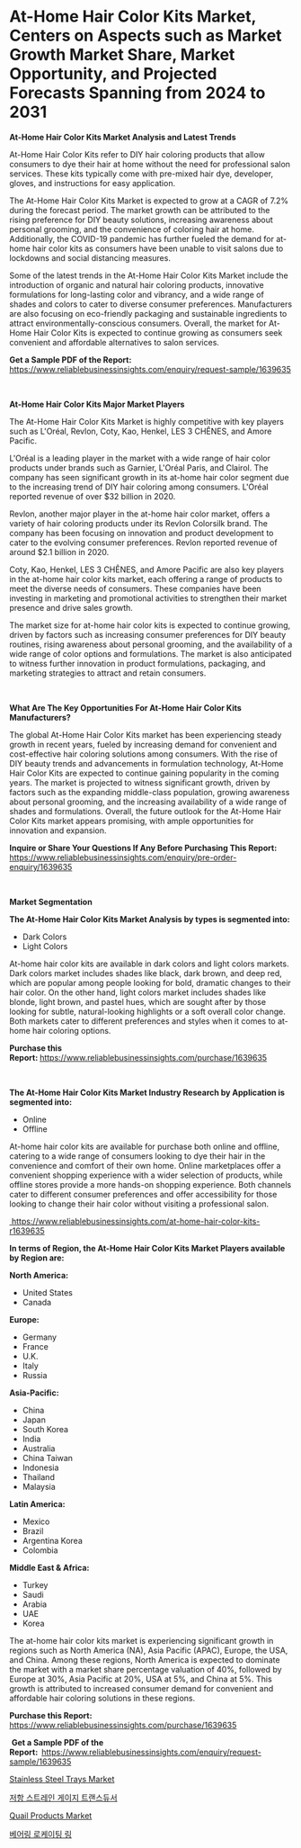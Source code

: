 <p><h1>At-Home Hair Color Kits Market, Centers on Aspects such as Market Growth Market Share, Market Opportunity, and Projected Forecasts Spanning from 2024 to 2031</h1></p><p><strong>At-Home Hair Color Kits Market Analysis and Latest Trends</strong></p>
<p><p>At-Home Hair Color Kits refer to DIY hair coloring products that allow consumers to dye their hair at home without the need for professional salon services. These kits typically come with pre-mixed hair dye, developer, gloves, and instructions for easy application.</p><p>The At-Home Hair Color Kits Market is expected to grow at a CAGR of 7.2% during the forecast period. The market growth can be attributed to the rising preference for DIY beauty solutions, increasing awareness about personal grooming, and the convenience of coloring hair at home. Additionally, the COVID-19 pandemic has further fueled the demand for at-home hair color kits as consumers have been unable to visit salons due to lockdowns and social distancing measures.</p><p>Some of the latest trends in the At-Home Hair Color Kits Market include the introduction of organic and natural hair coloring products, innovative formulations for long-lasting color and vibrancy, and a wide range of shades and colors to cater to diverse consumer preferences. Manufacturers are also focusing on eco-friendly packaging and sustainable ingredients to attract environmentally-conscious consumers. Overall, the market for At-Home Hair Color Kits is expected to continue growing as consumers seek convenient and affordable alternatives to salon services.</p></p>
<p><strong>Get a Sample PDF of the Report:&nbsp;</strong> <a href="https://www.reliablebusinessinsights.com/enquiry/request-sample/1639635">https://www.reliablebusinessinsights.com/enquiry/request-sample/1639635</a></p>
<p>&nbsp;</p>
<p><strong>At-Home Hair Color Kits Major Market Players</strong></p>
<p><p>The At-Home Hair Color Kits Market is highly competitive with key players such as L'Oréal, Revlon, Coty, Kao, Henkel, LES 3 CHÊNES, and Amore Pacific. </p><p>L'Oréal is a leading player in the market with a wide range of hair color products under brands such as Garnier, L'Oréal Paris, and Clairol. The company has seen significant growth in its at-home hair color segment due to the increasing trend of DIY hair coloring among consumers. L'Oréal reported revenue of over $32 billion in 2020.</p><p>Revlon, another major player in the at-home hair color market, offers a variety of hair coloring products under its Revlon Colorsilk brand. The company has been focusing on innovation and product development to cater to the evolving consumer preferences. Revlon reported revenue of around $2.1 billion in 2020.</p><p>Coty, Kao, Henkel, LES 3 CHÊNES, and Amore Pacific are also key players in the at-home hair color kits market, each offering a range of products to meet the diverse needs of consumers. These companies have been investing in marketing and promotional activities to strengthen their market presence and drive sales growth.</p><p>The market size for at-home hair color kits is expected to continue growing, driven by factors such as increasing consumer preferences for DIY beauty routines, rising awareness about personal grooming, and the availability of a wide range of color options and formulations. The market is also anticipated to witness further innovation in product formulations, packaging, and marketing strategies to attract and retain consumers.</p></p>
<p>&nbsp;</p>
<p><strong>What Are The Key Opportunities For At-Home Hair Color Kits Manufacturers?</strong></p>
<p><p>The global At-Home Hair Color Kits market has been experiencing steady growth in recent years, fueled by increasing demand for convenient and cost-effective hair coloring solutions among consumers. With the rise of DIY beauty trends and advancements in formulation technology, At-Home Hair Color Kits are expected to continue gaining popularity in the coming years. The market is projected to witness significant growth, driven by factors such as the expanding middle-class population, growing awareness about personal grooming, and the increasing availability of a wide range of shades and formulations. Overall, the future outlook for the At-Home Hair Color Kits market appears promising, with ample opportunities for innovation and expansion.</p></p>
<p><strong>Inquire or Share Your Questions If Any Before Purchasing This Report:</strong> <a href="https://www.reliablebusinessinsights.com/enquiry/pre-order-enquiry/1639635">https://www.reliablebusinessinsights.com/enquiry/pre-order-enquiry/1639635</a></p>
<p>&nbsp;</p>
<p><strong>Market Segmentation</strong></p>
<p><strong>The At-Home Hair Color Kits Market Analysis by types is segmented into:</strong></p>
<p><ul><li>Dark Colors</li><li>Light Colors</li></ul></p>
<p><p>At-home hair color kits are available in dark colors and light colors markets. Dark colors market includes shades like black, dark brown, and deep red, which are popular among people looking for bold, dramatic changes to their hair color. On the other hand, light colors market includes shades like blonde, light brown, and pastel hues, which are sought after by those looking for subtle, natural-looking highlights or a soft overall color change. Both markets cater to different preferences and styles when it comes to at-home hair coloring options.</p></p>
<p><strong>Purchase this Report:&nbsp;</strong><a href="https://www.reliablebusinessinsights.com/purchase/1639635">https://www.reliablebusinessinsights.com/purchase/1639635</a></p>
<p>&nbsp;</p>
<p><strong>The At-Home Hair Color Kits Market Industry Research by Application is segmented into:</strong></p>
<p><ul><li>Online</li><li>Offline</li></ul></p>
<p><p>At-home hair color kits are available for purchase both online and offline, catering to a wide range of consumers looking to dye their hair in the convenience and comfort of their own home. Online marketplaces offer a convenient shopping experience with a wider selection of products, while offline stores provide a more hands-on shopping experience. Both channels cater to different consumer preferences and offer accessibility for those looking to change their hair color without visiting a professional salon.</p></p>
<p><a href="https://www.reliablebusinessinsights.com/at-home-hair-color-kits-r1639635">&nbsp;https://www.reliablebusinessinsights.com/at-home-hair-color-kits-r1639635</a></p>
<p><strong>In terms of Region, the At-Home Hair Color Kits Market Players available by Region are:</strong></p>
<p>
    <p> <strong> North America: </strong>
        <ul>
            <li>United States</li>
            <li>Canada</li>
        </ul>
        </p> 
    <p> <strong> Europe: </strong>
        <ul>
            <li>Germany</li>
            <li>France</li>
            <li>U.K.</li>
            <li>Italy</li>
            <li>Russia</li>
        </ul>
        </p> 
    <p> <strong> Asia-Pacific: </strong>
        <ul>
            <li>China</li>
            <li>Japan</li>
            <li>South Korea</li>
            <li>India</li>
            <li>Australia</li>
            <li>China Taiwan</li>
            <li>Indonesia</li>
            <li>Thailand</li>
            <li>Malaysia</li>
        </ul>
        </p> 
    <p> <strong> Latin America: </strong>
        <ul>
            <li>Mexico</li>
            <li>Brazil</li>
            <li>Argentina Korea</li>
            <li>Colombia</li>
        </ul>
        </p> 
    <p> <strong> Middle East & Africa: </strong>
        <ul>
            <li>Turkey</li>
            <li>Saudi</li>
            <li>Arabia</li>
            <li>UAE</li>
            <li>Korea</li>
        </ul>
    </p>
    </p>
<p><p>The at-home hair color kits market is experiencing significant growth in regions such as North America (NA), Asia Pacific (APAC), Europe, the USA, and China. Among these regions, North America is expected to dominate the market with a market share percentage valuation of 40%, followed by Europe at 30%, Asia Pacific at 20%, USA at 5%, and China at 5%. This growth is attributed to increased consumer demand for convenient and affordable hair coloring solutions in these regions.</p></p>
<p><strong>Purchase this Report: </strong><a href="https://www.reliablebusinessinsights.com/purchase/1639635">https://www.reliablebusinessinsights.com/purchase/1639635</a></p>
<p>&nbsp;<strong>Get a Sample PDF of the Report:&nbsp;&nbsp;</strong><a href="https://www.reliablebusinessinsights.com/enquiry/request-sample/1639635">https://www.reliablebusinessinsights.com/enquiry/request-sample/1639635</a></p>
<p><strong></strong></p>
<p><p><a href="https://github.com/irjbaube82/Market-Research-Report-List-1/blob/main/stainless-steel-trays-market.md">Stainless Steel Trays Market</a></p><p><a href="https://github.com/muchswr/Market-Research-Report-List-1/blob/main/9887379152942.md">저항 스트레인 게이지 트랜스듀서</a></p><p><a href="https://github.com/wybrqqeb6/Market-Research-Report-List-1/blob/main/quail-products-market.md">Quail Products Market</a></p><p><a href="https://github.com/alpinestartsekian/Market-Research-Report-List-1/blob/main/8408333152941.md">베어링 로케이팅 링</a></p></p>